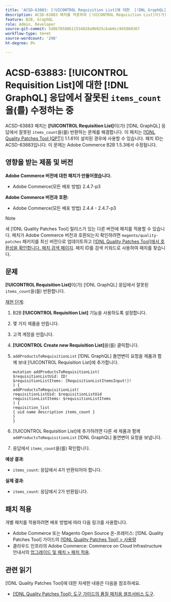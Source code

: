 ```yaml
---
title: 'ACSD-63883: [!UICONTROL Requisition List]에 대한  [!DNL GraphQL] 응답에서 잘못된 ''items_count''를 수정하는 중'
description: ACSD-63883 패치를 적용하여 [!UICONTROL Requisition List]이(가)  [!DNL GraphQL] 응답에서 잘못된 'items_count'를 반환하는 문제를 해결합니다.
feature: B2B, GraphQL
role: Admin, Developer
source-git-commit: 5d8b78588b11534828a9b925cbab0cc945860367
workflow-type: tm+mt
source-wordcount: '298'
ht-degree: 0%

---
```


# ACSD-63883: [!UICONTROL Requisition List]에 대한 [!DNL GraphQL] 응답에서 잘못된 `items_count`을(를) 수정하는 중

ACSD-63883 패치는 **[!UICONTROL Requisition List]**&#x200B;이(가) [!DNL GraphQL] 응답에서 잘못된 `items_count`을(를) 반환하는 문제를 해결합니다. 이 패치는 [[!DNL Quality Patches Tool (QPT)]](/help/tools/quality-patches-tool/quality-patches-tool-to-self-serve-quality-patches.md) 1.1.61이 설치된 경우에 사용할 수 있습니다. 패치 ID는 ACSD-63883입니다. 이 문제는 Adobe Commerce B2B 1.5.3에서 수정됩니다.

## 영향을 받는 제품 및 버전

**Adobe Commerce 버전에 대한 패치가 만들어졌습니다.**

* Adobe Commerce(모든 배포 방법) 2.4.7-p3

**Adobe Commerce 버전과 호환:**

* Adobe Commerce(모든 배포 방법) 2.4.4 - 2.4.7-p3

>[!NOTE]
>
>새 [!DNL Quality Patches Tool] 릴리스가 있는 다른 버전에 패치를 적용할 수 있습니다. 패치가 Adobe Commerce 버전과 호환되는지 확인하려면 `magento/quality-patches` 패키지를 최신 버전으로 업데이트하고 [[!DNL Quality Patches Tool]에서 호환성을 확인합니다. 패치 검색 페이지](https://experienceleague.adobe.com/tools/commerce-quality-patches/index.html). 패치 ID를 검색 키워드로 사용하여 패치를 찾습니다.

## 문제

**[!UICONTROL Requisition List]**&#x200B;이(가) [!DNL GraphQL] 응답에서 잘못된 `items_count`을(를) 반환합니다.


<u>재현 단계</u>:

1. B2B **[!UICONTROL Requisition List]** 기능을 사용하도록 설정합니다.
1. 몇 가지 제품을 만듭니다.
1. 고객 계정을 만듭니다.
1. **[!UICONTROL Create new Requisition List]**&#x200B;을(를) 클릭합니다.
1. `addProductsToRequisitionList` [!DNL GraphQL] 돌연변이 요청을 제품과 함께 보내 [!UICONTROL Requisition List]에 추가합니다.

   ```
   mutation addProductsToRequisitionList(
   $requisitionListUid: ID!
   $requisitionListItems: [RequisitionListItemsInput!]!
   ) {
   addProductsToRequisitionList(
   requisitionListUid: $requisitionListUid
   requisitionListItems: $requisitionListItems
   ) {
   requisition_list
   { uid name description items_count }
   }
   }
   ```

1. [!UICONTROL Requisition List]에 추가하려면 다른 세 제품과 함께 `addProductsToRequisitionList` [!DNL GraphQL] 돌연변이 요청을 보냅니다.
1. 응답에서 `items_count`을(를) 확인합니다.

**예상 결과**:

* `items_count`: 응답에서 4가 반환되어야 합니다.

**실제 결과**:

* `items_count`: 응답에서 2가 반환됩니다.

## 패치 적용

개별 패치를 적용하려면 배포 방법에 따라 다음 링크를 사용합니다.

* Adobe Commerce 또는 Magento Open Source 온-프레미스: [!DNL Quality Patches Tool] 가이드의 [[!DNL Quality Patches Tool] > 사용량](/help/tools/quality-patches-tool/usage.md)
* 클라우드 인프라의 Adobe Commerce: Commerce on Cloud Infrastructure 안내서의 [업그레이드 및 패치 > 패치 적용](https://experienceleague.adobe.com/docs/commerce-cloud-service/user-guide/develop/upgrade/apply-patches.html).


## 관련 읽기

[!DNL Quality Patches Tool]에 대한 자세한 내용은 다음을 참조하세요.

* [[!DNL Quality Patches Tool]: 도구 가이드의 품질 패치용 셀프서비스 도구](/help/tools/quality-patches-tool/quality-patches-tool-to-self-serve-quality-patches.md).
